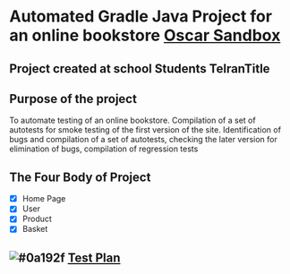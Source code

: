 # Automated Gradle Java Project for an online bookstore [Oscar Sandbox](https://latest.oscarcommerce.com/en-gb/catalogue/)
## Project created at school Students TelranTitle

## Purpose of the project
To automate testing of an online bookstore.
Compilation of a set of autotests for smoke testing of the first version of the site. Identification of bugs and compilation of a set of autotests, checking the later version for elimination of bugs, compilation of regression tests

## The Four Body of Project
- [x] Home Page
- [x] User
- [x] Product
- [x] Basket

## ![#0a192f](https://via.placeholder.com/10/0a192f?text=+) [Test Plan](https://docs.google.com/spreadsheets/d/1E53fUlBurmhZyhmSGJSuPg5L7KQCmIgu/edit#gid=543030468)

